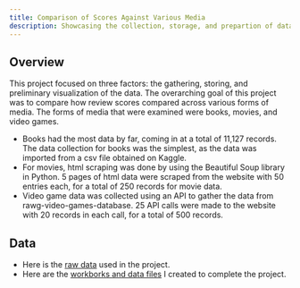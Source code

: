 ```yaml
---
title: Comparison of Scores Against Various Media
description: Showcasing the collection, storage, and prepartion of data to create exploratory visuals
---
```


## Overview
This project focused on three factors: the gathering, storing, and preliminary visualization of the data. The overarching goal of this project was to compare how review scores compared across various forms of media. The forms of media that were examined were books, movies, and video games. 
* Books had the most data by far, coming in at a total of 11,127 records. The data collection for books was the simplest, as the data was imported from a csv file obtained on Kaggle.
* For movies, html scraping was done by using the Beautiful Soup library in Python. 5 pages of html data were scraped from the website with 50 entries each, for a total of 250 records for movie data.
* Video game data was collected using an API to gather the data from rawg-video-games-database. 25 API calls were made to the website with 20 records in each call, for a total of 500 records.

## Data
* Here is the [raw data](https://github.com/tripleee19/tripleee19.github.io/tree/main/data/media_comparison) used in the project.
* Here are the [workborks and data files](https://github.com/tripleee19/tripleee19.github.io/tree/main/materials/media_comparison) I created to complete the project.

